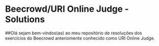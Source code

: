 # Beecrowd/URI Online Judge - Solutions
##Olá sejam bem-vindos(as) ao meu repositório de resoluções dos exercícios do Beecrowd anteriomente conhecido como URI Online Judge.
